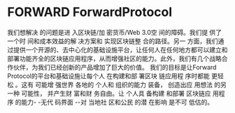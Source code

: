 # FORWARD ForwardProtocol

我们想解决
的问题是进
入区块链/加
密货币/Web 3.0空
间的障碍。我们提
供了一个时
间和成本效益的解
决方案和
实现区块链整
合的路径。另一
方面，我们通过提供一个开源的、去中心化的基础设施平台，让任何人在任何地方都可以建立和部署功能齐全的区块链应用程序，从而增强社区的能力。此外，我们有几个战略合作伙伴，为我们已经创新的产品增加了巨大的价值。 我们的目标是让Forward Protocol的平台和基础设施让每个人
在构建和部
署区块
链应用程
序时都能
更轻松
。这有
可能增
强世界
各地的
个人和
组织的能力
装备，
创造出应
用想法
的另一种
可能性，
并产生财
富和财
务自由。让
个人具
备构建
和部署
区块链应
用程序
的能力-
-无代
码界面
--对
当地社
区和公民
的潜
在影响
是不可
低估的。
